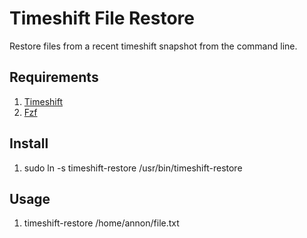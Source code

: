 # Timeshift File Restore
Restore files from a recent timeshift snapshot from the command line.

## Requirements
1. [Timeshift](https://github.com/teejee2008/timeshift)
2. [Fzf](https://github.com/junegunn/fzf)

## Install
1. sudo ln -s timeshift-restore /usr/bin/timeshift-restore

## Usage
1. timeshift-restore /home/annon/file.txt
